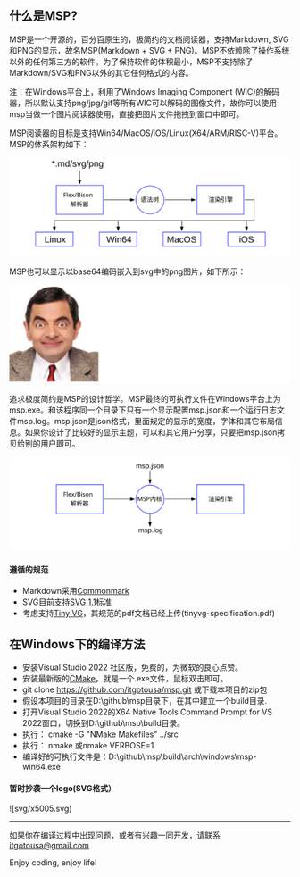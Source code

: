 
## 什么是MSP?

MSP是一个开源的，百分百原生的，极简约的文档阅读器，支持Markdown, SVG和PNG的显示，故名MSP(Markdown + SVG + PNG)。MSP不依赖除了操作系统以外的任何第三方的软件。为了保持软件的体积最小，MSP不支持除了Markdown/SVG和PNG以外的其它任何格式的内容。

注：在Windows平台上，利用了Windows Imaging Component (WIC)的解码器，所以默认支持png/jpg/gif等所有WIC可以解码的图像文件，故你可以使用msp当做一个图片阅读器使用，直接把图片文件拖拽到窗口中即可。

MSP阅读器的目标是支持Win64/MacOS/iOS/Linux(X64/ARM/RISC-V)平台。MSP的体系架构如下：

![](svg/x0001.svg)

MSP也可以显示以base64编码嵌入到svg中的png图片，如下所示：

![](svg/x0002.svg)

追求极度简约是MSP的设计哲学。MSP最终的可执行文件在Windows平台上为msp.exe。和该程序同一个目录下只有一个显示配置msp.json和一个运行日志文件msp.log。msp.json是json格式，里面规定的显示的宽度，字体和其它布局信息。如果你设计了比较好的显示主题，可以和其它用户分享，只要把msp.json拷贝给别的用户即可。

![](svg/x0003.svg)


#### 遵循的规范
- Markdown采用[Commonmark](https://spec.commonmark.org)
- SVG目前支持[SVG 1.1](https://www.w3.org/TR/2011/REC-SVG11-20110816/)标准
- 考虑支持[Tiny VG](https://tinyvg.tech/)，其规范的pdf文档已经上传(tinyvg-specification.pdf)


## 在Windows下的编译方法
- 安装Visual Studio 2022 社区版，免费的，为微软的良心点赞。
- 安装最新版的[CMake](https://cmake.org)，就是一个.exe文件，鼠标双击即可。
- git clone https://github.com/itgotousa/msp.git 或下载本项目的zip包
- 假设本项目的目录在D:\github\msp目录下，在其中建立一个build目录.
- 打开Visual Studio 2022的X64 Native Tools Command Prompt for VS 2022窗口，切换到D:\github\msp\build目录。
- 执行： cmake -G "NMake Makefiles" ../src
- 执行： nmake 或nmake VERBOSE=1
- 编译好的可执行文件是：D:\github\msp\build\arch\windows\msp-win64.exe

#### 暂时抄袭一个logo(SVG格式）

![svg/x5005.svg)


***

如果你在编译过程中出现问题，或者有兴趣一同开发，请联系itgotousa@gmail.com

Enjoy coding, enjoy life!



